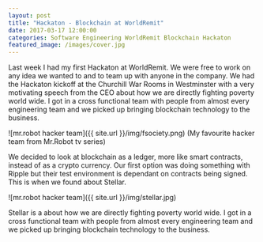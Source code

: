 ```yaml
---
layout: post
title: "Hackaton - Blockchain at WorldRemit"
date: 2017-03-17 12:00:00
categories: Software Engineering WorldRemit Blockchain Hackaton
featured_image: /images/cover.jpg
---
```


Last week I had my first Hackaton at WorldRemit. We were free to work on any idea we wanted to and to team up with anyone in the company. We had the Hackaton kickoff at the Churchill War Rooms in Westminster with a very motivating speech from the CEO about how we are directly fighting poverty world wide. I got in a cross functional team with people from almost every engineering team and we picked up bringing blockchain technology to the business.

![mr.robot hacker team]({{ site.url }}/img/fsociety.png)
(My favourite hacker team from Mr.Robot tv series)

We decided to look at blockchain as a ledger, more like smart contracts, instead of as a crypto currency. Our first option was doing something with Ripple but their test environment is dependant on contracts being signed. This is when we found about Stellar.

![mr.robot hacker team]({{ site.url }}/img/stellar.jpg)

Stellar is a about how we are directly fighting poverty world wide. I got in a cross functional team with people from almost every engineering team and we picked up bringing blockchain technology to the business.
